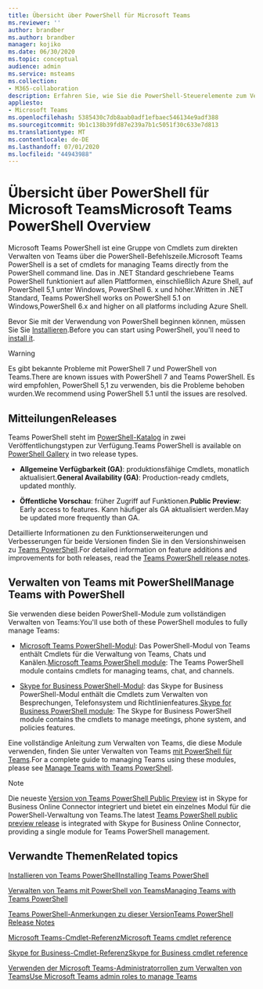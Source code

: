 ```yaml
---
title: Übersicht über PowerShell für Microsoft Teams
ms.reviewer: ''
author: brandber
ms.author: brandber
manager: kojiko
ms.date: 06/30/2020
ms.topic: conceptual
audience: admin
ms.service: msteams
ms.collection:
- M365-collaboration
description: Erfahren Sie, wie Sie die PowerShell-Steuerelemente zum Verwalten von Microsoft Teams verwenden.
appliesto:
- Microsoft Teams
ms.openlocfilehash: 5385430c7db8aab0adf1efbaec546134e9adf388
ms.sourcegitcommit: 9b1c138b39fd87e239a7b1c5051f30c633e7d813
ms.translationtype: MT
ms.contentlocale: de-DE
ms.lasthandoff: 07/01/2020
ms.locfileid: "44943988"
---
```

# <a name="microsoft-teams-powershell-overview"></a><span data-ttu-id="31faf-103">Übersicht über PowerShell für Microsoft Teams</span><span class="sxs-lookup"><span data-stu-id="31faf-103">Microsoft Teams PowerShell Overview</span></span>

<span data-ttu-id="31faf-104">Microsoft Teams PowerShell ist eine Gruppe von Cmdlets zum direkten Verwalten von Teams über die PowerShell-Befehlszeile.</span><span class="sxs-lookup"><span data-stu-id="31faf-104">Microsoft Teams PowerShell is a set of cmdlets for managing Teams directly from the PowerShell command line.</span></span> <span data-ttu-id="31faf-105">Das in .NET Standard geschriebene Teams PowerShell funktioniert auf allen Plattformen, einschließlich Azure Shell, auf PowerShell 5,1 unter Windows, PowerShell 6. x und höher.</span><span class="sxs-lookup"><span data-stu-id="31faf-105">Written in .NET Standard, Teams PowerShell works on PowerShell 5.1 on Windows,PowerShell 6.x and higher on all platforms including Azure Shell.</span></span>

<span data-ttu-id="31faf-106">Bevor Sie mit der Verwendung von PowerShell beginnen können, müssen Sie Sie [Installieren](teams-powershell-install.md).</span><span class="sxs-lookup"><span data-stu-id="31faf-106">Before you can start using PowerShell, you'll need to [install it](teams-powershell-install.md).</span></span> 

> [!WARNING]
> <span data-ttu-id="31faf-107">Es gibt bekannte Probleme mit PowerShell 7 und PowerShell von Teams.</span><span class="sxs-lookup"><span data-stu-id="31faf-107">There are known issues with PowerShell 7 and Teams PowerShell.</span></span> <span data-ttu-id="31faf-108">Es wird empfohlen, PowerShell 5,1 zu verwenden, bis die Probleme behoben wurden.</span><span class="sxs-lookup"><span data-stu-id="31faf-108">We recommend using PowerShell 5.1 until the issues are resolved.</span></span>

## <a name="releases"></a><span data-ttu-id="31faf-109">Mitteilungen</span><span class="sxs-lookup"><span data-stu-id="31faf-109">Releases</span></span>


<span data-ttu-id="31faf-110">Teams PowerShell steht im [PowerShell-Katalog](https://www.powershellgallery.com/packages/MicrosoftTeams) in zwei Veröffentlichungstypen zur Verfügung.</span><span class="sxs-lookup"><span data-stu-id="31faf-110">Teams PowerShell is available on [PowerShell Gallery](https://www.powershellgallery.com/packages/MicrosoftTeams) in two release types.</span></span>

- <span data-ttu-id="31faf-111">**Allgemeine Verfügbarkeit (GA)**: produktionsfähige Cmdlets, monatlich aktualisiert.</span><span class="sxs-lookup"><span data-stu-id="31faf-111">**General Availability (GA)**: Production-ready cmdlets, updated monthly.</span></span>

- <span data-ttu-id="31faf-112">**Öffentliche Vorschau**: früher Zugriff auf Funktionen.</span><span class="sxs-lookup"><span data-stu-id="31faf-112">**Public Preview**: Early access to features.</span></span> <span data-ttu-id="31faf-113">Kann häufiger als GA aktualisiert werden.</span><span class="sxs-lookup"><span data-stu-id="31faf-113">May be updated more frequently than GA.</span></span>

<span data-ttu-id="31faf-114">Detaillierte Informationen zu den Funktionserweiterungen und Verbesserungen für beide Versionen finden Sie in den Versionshinweisen zu [Teams PowerShell](teams-powershell-release-notes.md).</span><span class="sxs-lookup"><span data-stu-id="31faf-114">For detailed information on feature additions and improvements for both releases, read the [Teams PowerShell release notes](teams-powershell-release-notes.md).</span></span>


## <a name="manage-teams-with-powershell"></a><span data-ttu-id="31faf-115">Verwalten von Teams mit PowerShell</span><span class="sxs-lookup"><span data-stu-id="31faf-115">Manage Teams with PowerShell</span></span>

<span data-ttu-id="31faf-116">Sie verwenden diese beiden PowerShell-Module zum vollständigen Verwalten von Teams:</span><span class="sxs-lookup"><span data-stu-id="31faf-116">You'll use both of these PowerShell modules to fully manage Teams:</span></span>

- <span data-ttu-id="31faf-117">[Microsoft Teams PowerShell-Modul](https://www.powershellgallery.com/packages/MicrosoftTeams/): Das PowerShell-Modul von Teams enthält Cmdlets für die Verwaltung von Teams, Chats und Kanälen.</span><span class="sxs-lookup"><span data-stu-id="31faf-117">[Microsoft Teams PowerShell module](https://www.powershellgallery.com/packages/MicrosoftTeams/): The Teams PowerShell module contains cmdlets for managing teams, chat, and channels.</span></span>

- <span data-ttu-id="31faf-118">[Skype for Business PowerShell-Modul](https://www.microsoft.com/download/details.aspx?id=39366): das Skype for Business PowerShell-Modul enthält die Cmdlets zum Verwalten von Besprechungen, Telefonsystem und Richtlinienfeatures.</span><span class="sxs-lookup"><span data-stu-id="31faf-118">[Skype for Business PowerShell module](https://www.microsoft.com/download/details.aspx?id=39366): The Skype for Business PowerShell module contains the cmdlets to manage meetings, phone system, and policies features.</span></span>

<span data-ttu-id="31faf-119">Eine vollständige Anleitung zum Verwalten von Teams, die diese Module verwenden, finden Sie unter Verwalten von Teams [mit PowerShell für Teams](teams-powershell-managing-teams.md).</span><span class="sxs-lookup"><span data-stu-id="31faf-119">For a complete guide to managing Teams using these modules, please see [Manage Teams with Teams PowerShell](teams-powershell-managing-teams.md).</span></span>

> [!NOTE]
> <span data-ttu-id="31faf-120">Die neueste [Version von Teams PowerShell Public Preview](https://www.powershellgallery.com/packages/MicrosoftTeams/) ist in Skype for Business Online Connector integriert und bietet ein einzelnes Modul für die PowerShell-Verwaltung von Teams.</span><span class="sxs-lookup"><span data-stu-id="31faf-120">The latest [Teams PowerShell public preview release](https://www.powershellgallery.com/packages/MicrosoftTeams/) is integrated with Skype for Business Online Connector, providing a single module for Teams PowerShell management.</span></span>

## <a name="related-topics"></a><span data-ttu-id="31faf-121">Verwandte Themen</span><span class="sxs-lookup"><span data-stu-id="31faf-121">Related topics</span></span>

[<span data-ttu-id="31faf-122">Installieren von Teams PowerShell</span><span class="sxs-lookup"><span data-stu-id="31faf-122">Installing Teams PowerShell</span></span>](teams-powershell-install.md)

[<span data-ttu-id="31faf-123">Verwalten von Teams mit PowerShell von Teams</span><span class="sxs-lookup"><span data-stu-id="31faf-123">Managing Teams with Teams PowerShell</span></span>](teams-powershell-managing-teams.md)

[<span data-ttu-id="31faf-124">Teams PowerShell-Anmerkungen zu dieser Version</span><span class="sxs-lookup"><span data-stu-id="31faf-124">Teams PowerShell Release Notes</span></span>](teams-powershell-release-notes.md)

[<span data-ttu-id="31faf-125">Microsoft Teams-Cmdlet-Referenz</span><span class="sxs-lookup"><span data-stu-id="31faf-125">Microsoft Teams cmdlet reference</span></span>](https://docs.microsoft.com/powershell/teams/?view=teams-ps)

[<span data-ttu-id="31faf-126">Skype for Business-Cmdlet-Referenz</span><span class="sxs-lookup"><span data-stu-id="31faf-126">Skype for Business cmdlet reference</span></span>](https://docs.microsoft.com/powershell/skype/intro?view=skype-ps)

[<span data-ttu-id="31faf-127">Verwenden der Microsoft Teams-Administratorrollen zum Verwalten von Teams</span><span class="sxs-lookup"><span data-stu-id="31faf-127">Use Microsoft Teams admin roles to manage Teams</span></span>](using-admin-roles.md)
